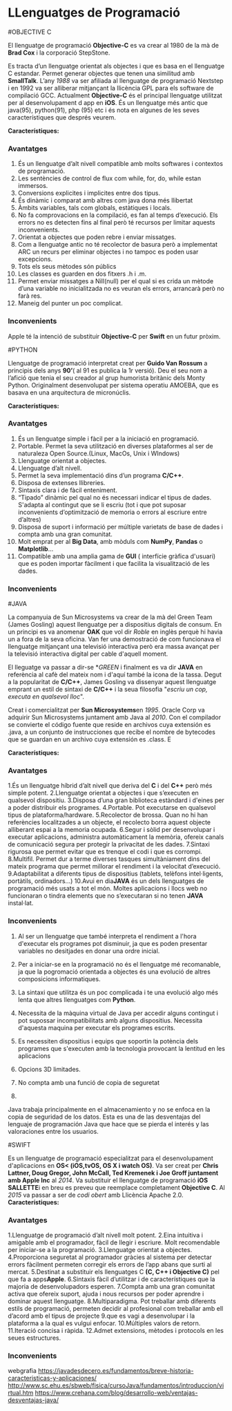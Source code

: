 # LLenguatges de Programació

#OBJECTIVE C

El llenguatge de programació **Objective-C** es va crear al 1980 de la mà de **Brad Cox** i la corporació StepStone.

Es tracta d’un llenguatge orientat als objectes i que es basa en el llenguatge C estandar.
Permet generar objectes que tenen una similitud amb **SmallTalk**.
L’any *1988* va ser afiliada al llenguatge de programació Nextstep i en 1992 va ser alliberar mitjançant la llicència GPL para els software de compilació GCC.
Actualment **Objective-C** és el principal llenguatge utilitzat per al desenvolupament d app en **iOS**. 
És un llenguatge més antic que java(95), python(91), php (95) etc i és nota en algunes de les seves característiques que després veurem.

**Característiques:**
### Avantatges

1. És un llenguatge d’alt nivell compatible amb molts softwares i contextos de programació.
2. Les sentències de control de flux com while, for, do, while estan immersos.
3. Conversions explicites i implicites entre dos tipus.
4. És dinàmic i comparat amb altres com java dona més llibertat
5. Àmbits variables, tals com globals, estàtiques i locals.
6. No fa comprovacions en la compilació, es fan al temps d’execució. Els errors no es detecten fins al final però té recursos per limitar aquests inconvenients.
7. Orientat a objectes que poden rebre i enviar missatges.
8. Com a llenguatge antic no té recolector de basura però a implementat ARC un recurs per eliminar objectes i no tampoc es poden usar excepcions.
9. Tots els seus mètodes són públics
10. Les classes es guarden en dos fitxers .h i .m.
11. Permet enviar missatges a Nill(null) per el qual si es crida un mètode d’una variable no inicialitzada no es veuran els errors, arrancarà però no farà res.
12. Maneig del punter un poc complicat.

### Inconvenients
  
Apple té la intenció de substituir **Objective-C** per **Swift** en un futur pròxim.



#PYTHON

Llenguatge de programació interpretat creat per **Guido Van Rossum** a principis dels anys **90’**( al 91 es publica la 1r versió). Deu el seu nom a l’afició que tenia el seu creador al grup humorista britànic dels Monty Python. Originalment desenvolupat per sistema operatiu AMOEBA, que es basava en una arquitectura de micronúclis. 

**Característiques:**
### Avantatges

1. És un llenguatge simple i fàcil per a la iniciació en programació.
2. Portable. Permet la seva utilització en diverses plataformes al ser de naturaleza Open Source.(Linux, MacOs, Unix i WIndows)
3. Llenguatge orientat a objectes.
4. Llenguatge d’alt nivell.
5. Permet la seva implementació dins d’un programa **C/C++**.
6. Disposa de extenses llibreries.
7. Sintaxis clara i de fàcil enteniment.
8. “Tipado” dinàmic pel qual no és necessari indicar el tipus de dades. S'adapta al contingut que se li escriu (tot i que pot suposar inconvenients d’optimització de memoria o errors al escriure entre d’altres)
9. Disposa de suport i informació per múltiple varietats de base de dades i compta amb una gran comunitat.
10. Molt emprat per al **Big Data**, amb mòduls com **NumPy**, **Pandas** o **Matplotlib**…
11. Compatible amb una amplia gama de **GUI** ( interfície gràfica d'usuari) que es poden importar fàcilment i que facilita la visualització de les dades.

### Inconvenients

#JAVA

La companyuia de Sun Microsystems va crear de la mà del Green Team (James Gosling) aquest llenguatge per a dispositius digitals de consum. En un principi es va anomenar **OAK** que vol dir *Roble* en inglès perquè hi havia un a fora de la seva oficina.
Van fer una demostració de com funcionava el llenguatge mitjançant una televisió interactiva però era massa avançat per la televisió interactiva digital per cable d'aquell moment.

El lleguatge va passar a dir-se **GREEN* i finalment es va dir **JAVA** en referència al cafè del mateix nom i d'aquí també la icona de la tassa.
Degut a la popularitat de **C/C++**, James Gosling va dissenyar aquest llenguatge emprant un estil de sintaxi de **C/C++** i la seua filosofia "*escriu un cop, executa en qualsevol lloc*".


Creat i comercialitzat per **Sun Microsystems**en *1995*.
Oracle Corp va adquirir Sun Microsystems juntament amb Java al *2010*.
Con el compilador se convierte el código fuente que reside en archivos cuya extensión es .java, a un conjunto de instrucciones que recibe el nombre de bytecodes que se guardan en un archivo cuya extensión es .class. E

**Característiques:**
### Avantatges

1.És un llenguatge híbrid d’alt nivell que deriva del **C** i del **C++** però més simple potent.
2.Llenguatge orientat a objectes i que s’executen en qualsevol dispositiu.
3.Disposa d’una gran biblioteca estàndard i d'eines per a poder distribuir els programes.
4.Portable. Pot executarse en qualsevol tipus de plataforma/hardware.
5.Recolector de brossa. Quan no hi han referències localitzades a un objecte, el recolecto borra aquest objecte alliberant espai a la memoria ocupada.
6.Segur i sòlid per desenvolupar i executar aplicacions, administra automàticament la memòria, ofereix canals de comunicació segura per protegir la privacitat de les dades.
7.Sintaxi rigurosa que permet evitar que es trenque el codi i que es corrompi.
8.Multifil. Permet dur a terme diverses tasques simultàniament dins del mateix programa que permet millorar el rendiment i la velocitat d’execució.
9.Adaptabilitat a diferents tipus de dispositius (tablets, telèfons intel·ligents, portàtils, ordinadors…)
10.Avui en dia**JAVA** és un dels llenguatges de programació més usats a tot el món. Moltes aplicacions i llocs web no funcionaran o tindra elements que no s’executaran si no tenen **JAVA** instal·lat.

### Inconvenients

1. Al ser un llenguatge que també interpreta el rendiment a l'hora d'executar els programes pot disminuir, ja que es poden presentar variables no desitjades en donar una ordre inicial.
2. Per a iniciar-se en la programació no és el llenguatge mé recomanable, ja que la pogromació orientada a objectes és una evolució de altres composicions informatiques.
3. La sintaxi que utilitza és un poc complicada i te una evolució algo més lenta que altres llenguatges com **Python**.
4. Necessita de la màquina virtual de Java per accedir alguns contingut i pot supossar incompatibilitats amb alguns dispositius. Necessita d'aquesta maquina per executar els programes escrits.
5. Es necessiten dispositius i equips que soportin la potència dels programes que s'executen amb la tecnologia provocant la lentitud en les aplicacions

6. Opcions 3D limitades.
7. No compta amb una funció de copia de seguretat
8. 

Java trabaja principalmente en el almacenamiento y no se enfoca en la copia de seguridad de los datos. Esta es una de las desventajas del lenguaje de programación Java que hace que se pierda el interés y las valoraciones entre los usuarios.





#SWIFT

Es un llenguatge de programació especialitzat para el desenvolupament d'aplicacions en **OS< (iOS,tvOS, OS X i watch OS)**.
Va ser creat per **Chris Lattner, Doug Gregor, John McCall, Ted Kremenek i Joe Groff juntament amb Apple Inc** al *2014*. Va substituir el llenguatge de programació **iOS SALLETTE**i en breu es preveu que reemplace completament **Objective C**.
  Al *2015* va passar a ser de *codi obert* amb Llicència Apache 2.0.
**Característiques:**
### Avantatges
 

1.Llenguatge de programació d’alt nivell molt potent.
2.Eina intuitiva i amigable amb el programador, fàcil de llegir i escriure. Molt recomendable per iniciar-se a la programació.
3.Llenguatge orientat a objectes.
4.Proporciona seguretat al programador gràcies al sistema per detectar errors fàcilment permeten corregir els errors de l’app abans que surti al mercat.
5.Destinat a substituir els llenguatges C **(C, C++ i Objective C)** pel que fa a apps**Apple**.
6.Sintaxis fàcil d’utilitzar i de característiques que la majoria de desenvolupadors esperen.
7.Compta amb una gran comunitat activa que ofereix suport, ajuda i nous recursos per poder aprendre i dominar aquest llenguatge.
8.Multiparadigma. Pot treballar amb diferents estils de programació, permeten decidir al profesional com treballar amb ell d’acord amb el tipus de projecte 9.que es vagi a desenvolupar i la plataforma a la qual es vulgui enfocar.
10.Múltiples valors de retorn.
11.Iteració concisa i ràpida.
12.Admet extensions, mètodes i protocols en les seues estructures.

### Inconvenients




webgrafia 
https://javadesdecero.es/fundamentos/breve-historia-caracteristicas-y-aplicaciones/
http://www.sc.ehu.es/sbweb/fisica/cursoJava/fundamentos/introduccion/virtual.htm
https://www.crehana.com/blog/desarrollo-web/ventajas-desventajas-java/


